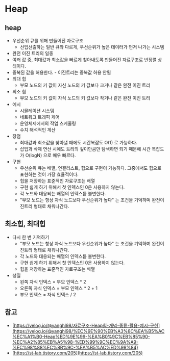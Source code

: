 # Heap

## heap

* 우선순위 큐를 위해 만들어진 자료구조&#x20;
  * 선입선출하는 일반 큐와 다르게, 우선순위가 높은 데이터가 먼저 나가는 시스템&#x20;
* 완전 이진 트리의 일종
* 여러 값 중, 최대값과 최소값을 빠르게 찾아내도록 만들어진 자료구조로 반정렬 상태이다.&#x20;
* 중복된 값을 허용한다. - 이진트리는 중복값 허용 안됨&#x20;
* 최대 힙
  * 부모 노드의 키 값이 자신 노드의 키 값보다 크거나 같은 완전 이진 트리&#x20;
* 최소 힙
  * 부모 노드의 키 값이 자식 노드의 키 값보다 작거나 같은 완전 이진 트리&#x20;
* 예시
  * 시뮬레이션 시스템&#x20;
  * 네트워크 트래픽 제어&#x20;
  * 운영체제에서의 작업 스케줄링&#x20;
  * 수치 해석적인 계산&#x20;
* 장점&#x20;
  * 최대값과 최소값을 찾아낼 때에도 시간복잡도 O(1) 로 가능하다.&#x20;
  * 삽입과 삭제 연산 시에도 트리의 깊이만큼만 탐색하면 되기 때문에 시간 복잡도가 O(logN) 으로 매우 빠르다.&#x20;
* 구현&#x20;
  * 우선순위 큐는 배열, 연결리스트, 힙으로 구현이 가능하다. 그중에서도 힙으로 표현하는 것이 가장 효율적이다.&#x20;
  * 힙을 저장하는 표준적인 자료구조는 배열
  * 구현 쉽게 하기 위해서 첫 인덱스인 0은 사용하지 않는다.&#x20;
  * 각 노드와 대응되는 배열의 인덱스틑 불변한다.&#x20;
  * "부모 노드는 항상 자식 노드보다 우선순위가 높다" 는 조건을 기억하며 완전이진트리 형태로 채워나간다.&#x20;



## 최소힙, 최대힙 &#x20;

* 다시 한 번 기억하기&#x20;
  * "부모 노드는 항상 자식 노드보다 우선순위가 높다" 는 조건을 기억하며 완전이진트리 형태로 채워나간다.&#x20;
  * 각 노드와 대응되는 배열의 인덱스틑 불변한다.&#x20;
  * 구현 쉽게 하기 위해서 첫 인덱스인 0은 사용하지 않는다.&#x20;
  * 힙을 저장하는 표준적인 자료구조는 배열
* 성질&#x20;
  * 왼쪽 자식 인덱스 = 부모 인덱스 \* 2
  * 오른쪽 자식 인덱스 = 부모 인덱스 \* 2 + 1
  * 부모 인덱스 = 자식 인덱스 / 2







## 참고&#x20;

* [https://velog.io/@yanghl98/자료구조-Heap힙-개념-종류-활용-예시-구현](https://velog.io/@yanghl98/%EC%9E%90%EB%A3%8C%EA%B5%AC%EC%A1%B0-Heap%ED%9E%99-%EA%B0%9C%EB%85%90-%EC%A2%85%EB%A5%98-%ED%99%9C%EC%9A%A9-%EC%98%88%EC%8B%9C-%EA%B5%AC%ED%98%84)
* [https://st-lab.tistory.com/205](https://st-lab.tistory.com/205)

